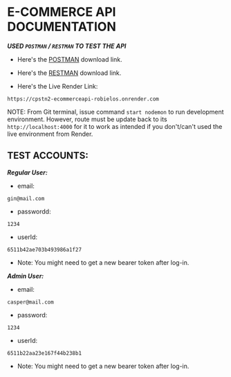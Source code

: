 # E-COMMERCE API DOCUMENTATION

***USED `POSTMAN` / `RESTMAN` TO TEST THE API***
- Here's the [POSTMAN](https://www.postman.com/downloads/) download link. 
- Here's the [RESTMAN](https://chrome.google.com/webstore/detail/restman/ihgpcfpkpmdcghlnaofdmjkoemnlijdi) download link.

- Here's the Live Render Link:
```
https://cpstn2-ecommerceapi-robielos.onrender.com
```

NOTE: From Git terminal, issue command `start nodemon` to run development environment. However, route must be update back to its `http://localhost:4000` for it to work as intended if you don't/can't used the live environment from Render.


## TEST ACCOUNTS:
***Regular User:***
   - email:
```
gin@mail.com
```
   - passwordd: 
```
1234
```
   - userId:
```
6511b42ae703b493986a1f27
```
  - Note: You might need to get a new bearer token after log-in.


***Admin User:***
   - email:
```
casper@mail.com
```
   - password:
```   
1234
```
   - userId:
```
6511b22aa23e167f44b238b1
```
   - Note: You might need to get a new bearer token after log-in.


